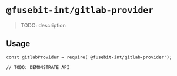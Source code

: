 # `@fusebit-int/gitlab-provider`

> TODO: description

## Usage

```
const gitlabProvider = require('@fusebit-int/gitlab-provider');

// TODO: DEMONSTRATE API
```

